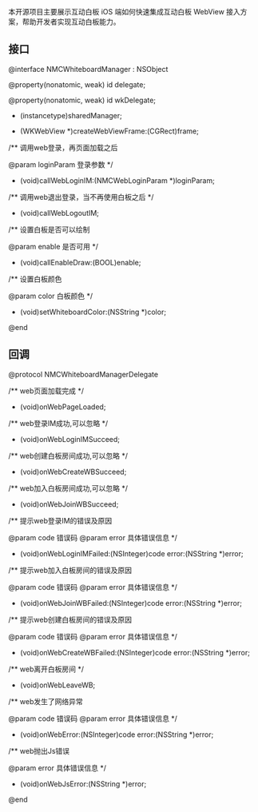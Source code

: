 本开源项目主要展示互动白板 iOS 端如何快速集成互动白板 WebView 接入方案，帮助开发者实现互动白板能力。

## 接口
  @interface NMCWhiteboardManager : NSObject

  @property(nonatomic, weak) id<NMCWhiteboardManagerDelegate> delegate;

  @property(nonatomic, weak) id<NMCWhiteboardManagerWKDelegate> wkDelegate;

  + (instancetype)sharedManager;

  - (WKWebView *)createWebViewFrame:(CGRect)frame;

  /**
   调用web登录，再页面加载之后

   @param loginParam 登录参数
   */
  - (void)callWebLoginIM:(NMCWebLoginParam *)loginParam;

  /**
   调用web退出登录，当不再使用白板之后
   */
  - (void)callWebLogoutIM;

  /**
   设置白板是否可以绘制

   @param enable 是否可用
   */
  - (void)callEnableDraw:(BOOL)enable;

  /**
   设置白板颜色

   @param color 白板颜色
   */
  - (void)setWhiteboardColor:(NSString *)color;

  @end

## 回调
  @protocol NMCWhiteboardManagerDelegate <NSObject>

  /**
   web页面加载完成
   */
  - (void)onWebPageLoaded;

  /**
   web登录IM成功,可以忽略
   */
  - (void)onWebLoginIMSucceed;

  /**
   web创建白板房间成功,可以忽略
   */
  - (void)onWebCreateWBSucceed;

  /**
   web加入白板房间成功,可以忽略
   */
  - (void)onWebJoinWBSucceed;

  /**
   提示web登录IM的错误及原因
   
   @param code 错误码
   @param error 具体错误信息
   */
  - (void)onWebLoginIMFailed:(NSInteger)code error:(NSString *)error;

  /**
   提示web加入白板房间的错误及原因
   
   @param code 错误码
   @param error 具体错误信息
   */
  - (void)onWebJoinWBFailed:(NSInteger)code error:(NSString *)error;

  /**
   提示web创建白板房间的错误及原因
   
   @param code 错误码
   @param error 具体错误信息
   */
  - (void)onWebCreateWBFailed:(NSInteger)code error:(NSString *)error;

  /**
   web离开白板房间
   */
  - (void)onWebLeaveWB;

  /**
   web发生了网络异常
   
   @param code 错误码
   @param error 具体错误信息
   */
  - (void)onWebError:(NSInteger)code error:(NSString *)error;

  /**
   web抛出Js错误
   
   @param error 具体错误信息
   */
  - (void)onWebJsError:(NSString *)error;

  @end

